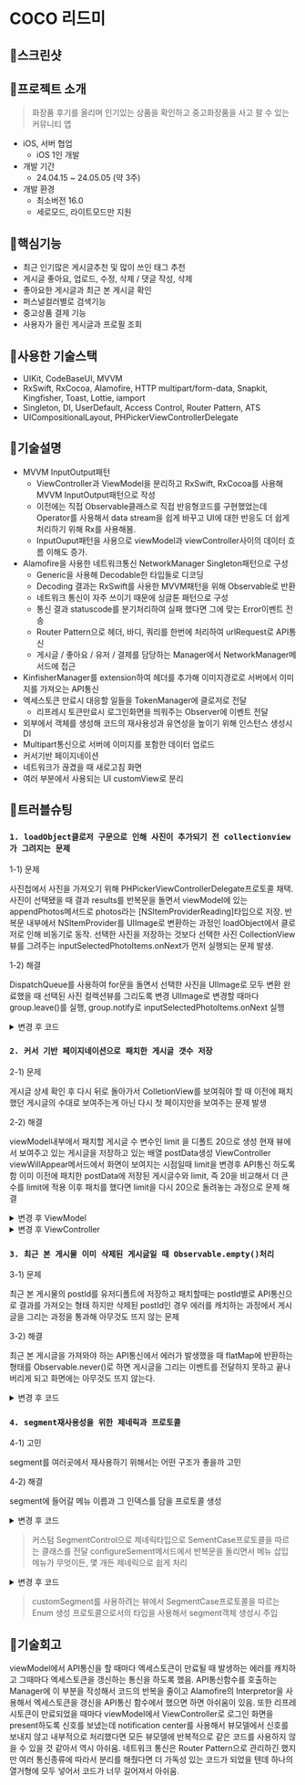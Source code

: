 # COCO 리드미

## 💄스크린샷

## 💄프로젝트 소개
> 화장품 후기를 올리며 인기있는 상품을 확인하고 중고화장품을 사고 팔 수 있는 커뮤니티 앱
- iOS, 서버 협업
    - iOS 1인 개발
- 개발 기간
    - 24.04.15 ~ 24.05.05 (약 3주)
- 개발 환경
    - 최소버전 16.0
    - 세로모드, 라이트모드만 지원
 
## 💄핵심기능
- 최근 인기많은 게시글추천 및 많이 쓰인 태그 추천
- 게시글 좋아요, 업로드, 수정, 삭제 / 댓글 작성, 삭제
- 좋아요한 게시글과 최근 본 게시글 확인
- 퍼스널컬러별로 검색기능
- 중고상품 결제 기능
- 사용자가 올린 게시글과 프로필 조회

## 💄사용한 기술스택
- UIKit, CodeBaseUI, MVVM
- RxSwift, RxCocoa, Alamofire, HTTP multipart/form-data, Snapkit, Kingfisher, Toast, Lottie, iamport
- Singleton, DI, UserDefault, Access Control, Router Pattern, ATS
- UICompositionalLayout, PHPickerViewControllerDelegate

## 💄기술설명
- MVVM InputOutput패턴
  - ViewController과 ViewModel을 분리하고 RxSwift, RxCocoa를 사용해 MVVM InputOutput패턴으로 작성
  - 이전에는 직접 Observable클래스로 직접 반응형코드를 구현했었는데 Operator를 사용해서 data stream을 쉽게 바꾸고 UI에 대한 반응도 더 쉽게 처리하기 위해 Rx를 사용해봄.
  - InputOuput패턴을 사용으로 viewModel과 viewController사이의 데이터 흐름 이해도 증가.
- Alamofire을 사용한 네트워크통신 NetworkManager Singleton패턴으로 구성
  - Generic을 사용해 Decodable한 타입들로 디코딩                                                
  - Decoding 결과는 RxSwift를 사용한 MVVM패턴을 위해 Observable로 반환
  - 네트워크 통신이 자주 쓰이기 때문에 싱글톤 패턴으로 구성
  - 통신 결과 statuscode를 분기처리하여 실패 했다면 그에 맞는 Error이벤트 전송
  - Router Pattern으로 헤더, 바디, 쿼리를 한번에 처리하여 urlRequest로 API통신
  - 게시글 / 좋아요 / 유저 / 결제를 담당하는 Manager에서 NetworkManager메서드에 접근
- KinfisherManager를 extension하여 헤더를 추가해 이미지경로로 서버에서 이미지를 가져오는 API통신
- 엑세스토큰 만료시 대응할 일들을 TokenManager에 클로저로 전달
  - 리프레시 토큰만료시 로그인화면을 띄워주는 Observer에 이벤트 전달
- 외부에서 객체를 생성해 코드의 재사용성과 유연성을 높이기 위해 인스턴스 생성시 DI
- Multipart통신으로 서버에 이미지를 포함한 데이터 업로드
- 커서기반 페이지네이션
- 네트워크가 끊겼을 때 새로고침 화면
- 여러 부분에서 사용되는 UI customView로 분리


## 💄트러블슈팅
### `1. loadObject클로저 구문으로 인해 사진이 추가되기 전 collectionview가 그려지는 문제`

1-1) 문제



사진첩에서 사진을 가져오기 위해 PHPickerViewControllerDelegate프로토콜 채택.
사진이 선택됐을 때 결과 results를 반복문을 돌면서 viewModel에 있는 appendPhotos메서드로 photos라는 [NSItemProviderReading]타입으로 저장.
반복문 내부에서 NSItemProvider를 UIImage로 변환하는 과정인 loadObject에서 클로저로 인해 비동기로 동작.
선택한 사진을 저장하는 것보다 선택한 사진 CollectionView뷰를 그려주는 inputSelectedPhotoItems.onNext가 먼저 실행되는 문제 발생.

1-2) 해결



DispatchQueue를 사용하여 for문을 돌면서 선택한 사진을 UIImage로 모두 변환 완료했을 때 선택된 사진 컬렉션뷰를 그리도록 변경
UIImage로 변경할 때마다 group.leave()를 실행, group.notify로 inputSelectedPhotoItems.onNext 실행
<details>
<summary>변경 후 코드</summary>
<div markdown="1">
<img width="533" alt="%EC%8A%A4%ED%81%AC%EB%A6%B0%EC%83%B7%202024-05-23%20%EC%98%A4%EC%A0%84%209 21 02" src="https://github.com/nhyeonjeong/CosmeticCommunity/assets/102401977/6c1f506e-2b8c-4179-a469-78485c4bcf57">
</div>
</details>

### `2. 커서 기반 페이지네이션으로 패치한 게시글 갯수 저장`
2-1) 문제


게시글 상세 확인 후 다시 뒤로 돌아가서 ColletionView를 보여줘야 할 때 이전에 패치했던 게시글의 수대로 보여주는게 아닌 다시 첫 페이지만을 보여주는 문제 발생

2-2) 해결



viewModel내부에서 패치할 게시글 수 변수인 limit 을 디폴트 20으로 생성
현재 뷰에서 보여주고 있는 게시글을 저장하고 있는 배열 postData생성
ViewController viewWillAppear메서드에서 화면이 보여지는 시점일때 limit을 변경후 API통신 하도록 함
이미 이전에 패치한 postData에 저장된 게시글수와 limit, 즉 20을 비교해서 더 큰 수를 limit에 적용
이후 패치를 했다면 limit을 다시 20으로 돌려놓는 과정으로 문제 해결
<details>
<summary>변경 후 ViewModel</summary>
<div markdown="1">
<img width="533" alt="%EC%8A%A4%ED%81%AC%EB%A6%B0%EC%83%B7%202024-05-23%20%EC%98%A4%EC%A0%84%209 21 02" src="https://github.com/nhyeonjeong/CosmeticCommunity/assets/102401977/9894f684-4af9-4879-8867-5f2c9d0fa8cd">
<img width="533" alt="%EC%8A%A4%ED%81%AC%EB%A6%B0%EC%83%B7%202024-05-23%20%EC%98%A4%EC%A0%84%209 21 02" src="https://github.com/nhyeonjeong/CosmeticCommunity/assets/102401977/072ec8e2-583c-4949-86eb-b2961b1749e9">
</div>
</details>
<details>
<summary>변경 후 ViewController</summary>
<div markdown="1">
<img width="533" alt="%EC%8A%A4%ED%81%AC%EB%A6%B0%EC%83%B7%202024-05-23%20%EC%98%A4%EC%A0%84%209 21 02" src="https://github.com/nhyeonjeong/CosmeticCommunity/assets/102401977/47769735-3749-45a1-8953-6af1be14803d">
</div>
</details>

### `3. 최근 본 게시물 이미 삭제된 게시글일 때 Observable.empty()처리`
3-1) 문제



최근 본 게시물의 postId를 유저디폴트에 저장하고 패치할때는 postId별로 API통신으로 결과를 가져오는 형태
하지만 삭제된 postId인 경우 에러를 캐치하는 과정에서 게시글을 그리는 과정을 통과해 아무것도 뜨지 않는 문제

3-2) 해결



최근 본 게시글을 가져와야 하는 API통신에서 에러가 발생했을 때 flatMap에 반환하는 형태를 Observable<PostModel>.never()로 하면  게시글을 그리는 이벤트를 전달하지 못하고 끝나버리게 되고 화면에는 아무것도 뜨지 않는다.

<details>
<summary>변경 후 코드</summary>
    Observable<PostModel>.empty()로 바꿔주면 postModelArray에 오류난 게시글은 저장하지 않을 뿐 끝까지 통신 실행 후 게시글을 그리는 이벤트를 뷰컨에 전달
<div markdown="1">
<img width="533" alt="%EC%8A%A4%ED%81%AC%EB%A6%B0%EC%83%B7%202024-05-23%20%EC%98%A4%EC%A0%84%209 21 02" src="https://github.com/nhyeonjeong/CosmeticCommunity/assets/102401977/7634859b-095b-4f60-9145-a89cc2c37968">
<img width="533" alt="%EC%8A%A4%ED%81%AC%EB%A6%B0%EC%83%B7%202024-05-23%20%EC%98%A4%EC%A0%84%209 21 02" src="https://github.com/nhyeonjeong/CosmeticCommunity/assets/102401977/e1fafa75-abe1-4907-805e-f197f7c42adb">
</div>
</details>

### `4. segment재사용성을 위한 제네릭과 프로토콜`
4-1) 고민


segment를 여러곳에서 재사용하기 위해서는 어떤 구조가 좋을까 고민

4-2) 해결


segment에 들어갈 메뉴 이름과 그 인덱스를 담을 프로토콜 생성
<details>
<summary>변경 후 코드</summary>
<div markdown="1">
<img width="545" alt="%EC%8A%A4%ED%81%AC%EB%A6%B0%EC%83%B7%202024-05-23%20%EC%98%A4%EC%A0%84%209 18 45" src="https://github.com/nhyeonjeong/CosmeticCommunity/assets/102401977/b88ab572-20ef-41e4-ac31-1bc5a0ccf378">
</div>
</details>

> 커스텀 SegmentControl으로 제네릭타입으로 SementCase프로토콜을 따르는 클래스를 전달
configureSement메서드에서 반복문을 돌리면서 메뉴 삽입
메뉴가 무엇이든, 몇 개든 제네릭으로 쉽게 처리
<details>
<summary>변경 후 코드</summary>
<div markdown="1">
<img width="533" alt="%EC%8A%A4%ED%81%AC%EB%A6%B0%EC%83%B7%202024-05-23%20%EC%98%A4%EC%A0%84%209 21 02" src="https://github.com/nhyeonjeong/CosmeticCommunity/assets/102401977/24128f30-8d45-4f95-81f9-db6eb67a1cb5">
<img width="563" alt="%EC%8A%A4%ED%81%AC%EB%A6%B0%EC%83%B7%202024-05-23%20%EC%98%A4%EC%A0%84%209 31 47" src="https://github.com/nhyeonjeong/CosmeticCommunity/assets/102401977/4e82d153-311a-44e4-aa91-a4f0be7b58a9">

</div>
</details>

> customSegment를 사용하려는 뷰에서 SegmentCase프로토콜을 따르는 Enum 생성
프로토콜으로서의 타입을 사용해서 segment객체 생성시 주입


## 💄기술회고
viewModel에서 API통신을 할 때마다 엑세스토큰이 만료될 때 발생하는 에러를 캐치하고 그때마다 엑세스토큰을 갱신하는 통신을 하도록 했음. API통신함수를 호출하는 Manager에 이 부분을 작성해서 코드의 반복을 줄이고 Alamofire의 Interpretor을 사용해서 엑세스토큰을 갱신을 API통신 함수에서 했으면 하면 아쉬움이 있음. 
또한 리프레시토큰이 만료되었을 때마다 viewModel에서 ViewController로 로그인 화면을 present하도록 신호를 보냈는데 notification center를 사용해서 뷰모델에서 신호를 보내지 않고 내부적으로 처리했다면 모든 뷰모델에 반복적으로 같은 코드를 사용하지 않을 수 있을 것 같아서 역시 아쉬움.
네트워크 통신은 Router Pattern으로 관리하긴 했지만 여러 통신종류에 따라서 분리를 해줬다면 더 가독성 있는 코드가 되었을 텐데 하나의 열거형에 모두 넣어서 코드가 너무 길어져서 아쉬움.





